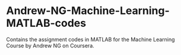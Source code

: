 # Andrew-NG-Machine-Learning-MATLAB-codes
Contains the assignment codes in MATLAB for the Machine Learning Course by Andrew NG on Coursera.
